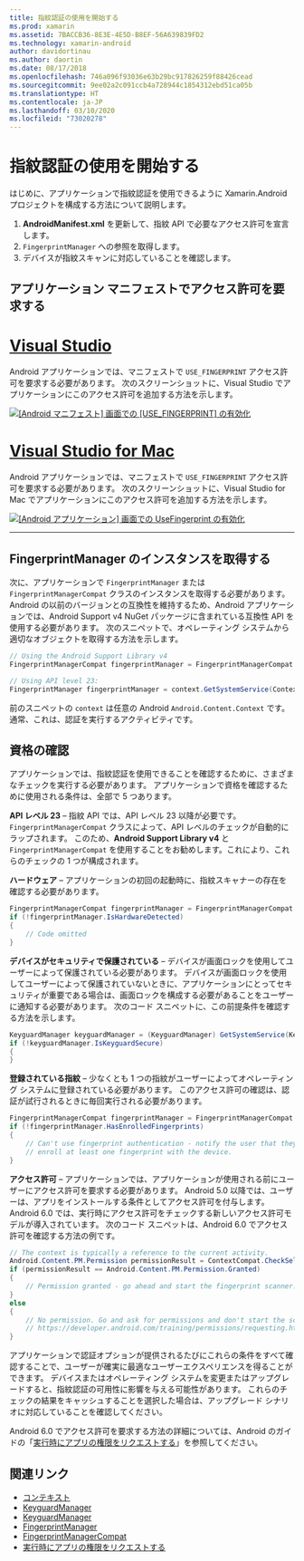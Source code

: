 ```yaml
---
title: 指紋認証の使用を開始する
ms.prod: xamarin
ms.assetid: 7BACCB36-8E3E-4E5D-B8EF-56A639839FD2
ms.technology: xamarin-android
author: davidortinau
ms.author: daortin
ms.date: 08/17/2018
ms.openlocfilehash: 746a096f93036e63b29bc917826259f88426cead
ms.sourcegitcommit: 9ee02a2c091ccb4a728944c1854312ebd51ca05b
ms.translationtype: HT
ms.contentlocale: ja-JP
ms.lasthandoff: 03/10/2020
ms.locfileid: "73020278"
---
```

# <a name="getting-started-with-fingerprint-authentication"></a>指紋認証の使用を開始する

はじめに、アプリケーションで指紋認証を使用できるように Xamarin.Android プロジェクトを構成する方法について説明します。

1. **AndroidManifest.xml** を更新して、指紋 API で必要なアクセス許可を宣言します。
2. `FingerprintManager` への参照を取得します。
3. デバイスが指紋スキャンに対応していることを確認します。

## <a name="requesting-permissions-in-the-application-manifest"></a>アプリケーション マニフェストでアクセス許可を要求する

# <a name="visual-studio"></a>[Visual Studio](#tab/windows)

Android アプリケーションでは、マニフェストで `USE_FINGERPRINT` アクセス許可を要求する必要があります。 次のスクリーンショットに、Visual Studio でアプリケーションにこのアクセス許可を追加する方法を示します。

[![[Android マニフェスト] 画面での [USE\_FINGERPRINT] の有効化](get-started-images/fingerprint-01-vs.png)](get-started-images/fingerprint-01-vs.png#lightbox) 

# <a name="visual-studio-for-mac"></a>[Visual Studio for Mac](#tab/macos)

Android アプリケーションでは、マニフェストで `USE_FINGERPRINT` アクセス許可を要求する必要があります。 次のスクリーンショットに、Visual Studio for Mac でアプリケーションにこのアクセス許可を追加する方法を示します。

[![[Android アプリケーション] 画面での UseFingerprint の有効化](get-started-images/fingerprint-01-xs.png)](get-started-images/fingerprint-01-xs.png#lightbox) 

-----

## <a name="getting-an-instance-of-the-fingerprintmanager"></a>FingerprintManager のインスタンスを取得する

次に、アプリケーションで `FingerprintManager` または `FingerprintManagerCompat` クラスのインスタンスを取得する必要があります。 Android の以前のバージョンとの互換性を維持するため、Android アプリケーションでは、Android Support v4 NuGet パッケージに含まれている互換性 API を使用する必要があります。 次のスニペットで、オペレーティング システムから適切なオブジェクトを取得する方法を示します。 

```csharp
// Using the Android Support Library v4
FingerprintManagerCompat fingerprintManager = FingerprintManagerCompat.From(context);

// Using API level 23:
FingerprintManager fingerprintManager = context.GetSystemService(Context.FingerprintService) as FingerprintManager;
```  

前のスニペットの `context` は任意の Android `Android.Content.Context` です。 通常、これは、認証を実行するアクティビティです。

## <a name="checking-for-eligibility"></a>資格の確認

アプリケーションでは、指紋認証を使用できることを確認するために、さまざまなチェックを実行する必要があります。 アプリケーションで資格を確認するために使用される条件は、全部で 5 つあります。  

**API レベル 23** &ndash; 指紋 API では、API レベル 23 以降が必要です。 `FingerprintManagerCompat` クラスによって、API レベルのチェックが自動的にラップされます。 このため、**Android Support Library v4** と `FingerprintManagerCompat` を使用することをお勧めします。これにより、これらのチェックの 1 つが構成されます。

**ハードウェア** &ndash; アプリケーションの初回の起動時に、指紋スキャナーの存在を確認する必要があります。

```csharp
FingerprintManagerCompat fingerprintManager = FingerprintManagerCompat.From(context);
if (!fingerprintManager.IsHardwareDetected)
{
    // Code omitted
}
```

**デバイスがセキュリティで保護されている** &ndash; デバイスが画面ロックを使用してユーザーによって保護されている必要があります。 デバイスが画面ロックを使用してユーザーによって保護されていないときに、アプリケーションにとってセキュリティが重要である場合は、画面ロックを構成する必要があることをユーザーに通知する必要があります。 次のコード スニペットに、この前提条件を確認する方法を示します。

```csharp
KeyguardManager keyguardManager = (KeyguardManager) GetSystemService(KeyguardService);
if (!keyguardManager.IsKeyguardSecure)
{
}
```

**登録されている指紋** &ndash; 少なくとも 1 つの指紋がユーザーによってオペレーティング システムに登録されている必要があります。 このアクセス許可の確認は、認証が試行されるときに毎回実行される必要があります。

```csharp
FingerprintManagerCompat fingerprintManager = FingerprintManagerCompat.From(context);
if (!fingerprintManager.HasEnrolledFingerprints)
{
    // Can't use fingerprint authentication - notify the user that they need to
    // enroll at least one fingerprint with the device.
}
```

**アクセス許可** &ndash; アプリケーションでは、アプリケーションが使用される前にユーザーにアクセス許可を要求する必要があります。 Android 5.0 以降では、ユーザーは、アプリをインストールする条件としてアクセス許可を付与します。 Android 6.0 では、実行時にアクセス許可をチェックする新しいアクセス許可モデルが導入されています。 次のコード スニペットは、Android 6.0 でアクセス許可を確認する方法の例です。

```csharp
// The context is typically a reference to the current activity.
Android.Content.PM.Permission permissionResult = ContextCompat.CheckSelfPermission(context, Manifest.Permission.UseFingerprint);
if (permissionResult == Android.Content.PM.Permission.Granted)
{
    // Permission granted - go ahead and start the fingerprint scanner.
}
else
{
    // No permission. Go and ask for permissions and don't start the scanner. See
    // https://developer.android.com/training/permissions/requesting.html
}
```

アプリケーションで認証オプションが提供されるたびにこれらの条件をすべて確認することで、ユーザーが確実に最適なユーザーエクスペリエンスを得ることができます。 デバイスまたはオペレーティング システムを変更またはアップグレードすると、指紋認証の可用性に影響を与える可能性があります。 これらのチェックの結果をキャッシュすることを選択した場合は、アップグレード シナリオに対応していることを確認してください。

Android 6.0 でアクセス許可を要求する方法の詳細については、Android のガイドの「[実行時にアプリの権限をリクエストする](https://developer.android.com/training/permissions/requesting.html)」を参照してください。

## <a name="related-links"></a>関連リンク

- [コンテキスト](xref:Android.Content.Context)
- [KeyguardManager](xref:Android.App.KeyguardManager)
- [KeyguardManager](https://developer.android.com/reference/android/support/v4/content/ContextCompat)
- [FingerprintManager](https://developer.android.com/reference/android/hardware/fingerprint/FingerprintManager.html)
- [FingerprintManagerCompat](https://developer.android.com/reference/android/support/v4/hardware/fingerprint/FingerprintManagerCompat.html)
- [実行時にアプリの権限をリクエストする](https://developer.android.com/training/permissions/requesting.html)

